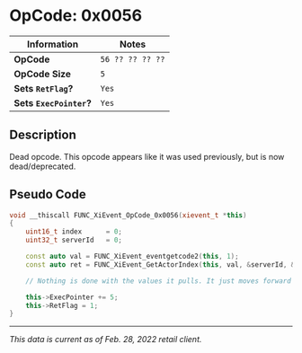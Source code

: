 # OpCode: 0x0056

| Information               | Notes |
|---                        |---    |
| **OpCode**                | `56 ?? ?? ?? ??` |
| **OpCode Size**           | `5`   |
| **Sets `RetFlag`?**       | `Yes` |
| **Sets `ExecPointer`?**   | `Yes` |

## Description

Dead opcode. This opcode appears like it was used previously, but is now dead/deprecated.

## Pseudo Code

```cpp
void __thiscall FUNC_XiEvent_OpCode_0x0056(xievent_t *this)
{
    uint16_t index      = 0;
    uint32_t serverId   = 0;

    const auto val = FUNC_XiEvent_eventgetcode2(this, 1);
    const auto ret = FUNC_XiEvent_GetActorIndex(this, val, &serverId, &index);

    // Nothing is done with the values it pulls. It just moves forward and yields..

    this->ExecPointer += 5;
    this->RetFlag = 1;
}
```

---

_This data is current as of Feb. 28, 2022 retail client._